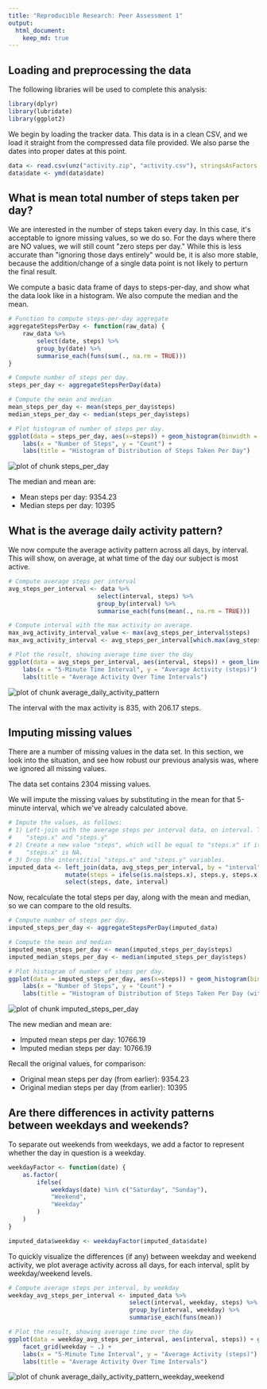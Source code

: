 ```yaml
---
title: "Reproducible Research: Peer Assessment 1"
output: 
  html_document:
    keep_md: true
---
```



## Loading and preprocessing the data

The following libraries will be used to complete this analysis:


```r
library(dplyr)
library(lubridate)
library(ggplot2)
```

We begin by loading the tracker data. This data is in a clean CSV, and we load it 
straight from the compressed data file provided. We also parse the dates into proper
dates at this point.


```r
data <- read.csv(unz("activity.zip", "activity.csv"), stringsAsFactors = FALSE)
data$date <- ymd(data$date)
```

## What is mean total number of steps taken per day?

We are interested in the number of steps taken every day. In this case, it's acceptable to
ignore missing values, so we do so. For the days where there are NO values, we will still 
count "zero steps per day." While this is less accurate than "ignoring those days entirely"
would be, it is also more stable, because the addition/change of a single data point is not
likely to perturn the final result.

We compute a basic data frame of days to steps-per-day, and show what the data look like in 
a histogram. We also compute the median and the mean.


```r
# Function to compute steps-per-day aggregate
aggregateStepsPerDay <- function(raw_data) {
    raw_data %>% 
        select(date, steps) %>% 
        group_by(date) %>% 
        summarise_each(funs(sum(., na.rm = TRUE)))
}

# Compute number of steps per day.
steps_per_day <- aggregateStepsPerDay(data)

# Compute the mean and median
mean_steps_per_day <- mean(steps_per_day$steps)
median_steps_per_day <- median(steps_per_day$steps)

# Plot histogram of number of steps per day.
ggplot(data = steps_per_day, aes(x=steps)) + geom_histogram(binwidth = 2000) + 
    labs(x = "Number of Steps", y = "Count") +
    labs(title = "Histogram of Distribution of Steps Taken Per Day")
```

![plot of chunk steps_per_day](figure/steps_per_day-1.png) 

The median and mean are:
- Mean steps per day: 9354.23
- Median steps per day: 10395



## What is the average daily activity pattern?

We now compute the average activity pattern across all days, by interval. This will show, on average,
at what time of the day our subject is most active.


```r
# Compute average steps per interval
avg_steps_per_interval <- data %>% 
                         select(interval, steps) %>% 
                         group_by(interval) %>% 
                         summarise_each(funs(mean(., na.rm = TRUE)))

# Compute interval with the max activity on average.
max_avg_activity_interval_value <- max(avg_steps_per_interval$steps)
max_avg_activity_interval <- avg_steps_per_interval[which.max(avg_steps_per_interval$steps), ]$interval

# Plot the result, showing average time over the day
ggplot(data = avg_steps_per_interval, aes(interval, steps)) + geom_line() +
    labs(x = "5-Minute Time Interval", y = "Average Activity (steps)") +
    labs(title = "Average Activity Over Time Intervals")
```

![plot of chunk average_daily_activity_pattern](figure/average_daily_activity_pattern-1.png) 

The interval with the max activity is 835, with 206.17 steps.


## Imputing missing values

There are a number of missing values in the data set. In this section, we look into the situation, and see how robust our 
previous analysis was, where we ignored all missing values.

The data set contains 2304 missing values.

We will impute the missing values by substituting in the mean for that 5-minute interval, which we've 
already calculated above.


```r
# Impute the values, as follows:
# 1) Left-join with the average steps per interval data, on interval. This will split "steps" into 
#    "steps.x" and "steps.y"
# 2) Create a new value "steps", which will be equal to "steps.x" if it's defined, and "steps.y" if 
#    "steps.x" is NA.
# 3) Drop the interstitial "steps.x" and "steps.y" variables.
imputed_data <- left_join(data, avg_steps_per_interval, by = "interval") %>% 
                mutate(steps = ifelse(is.na(steps.x), steps.y, steps.x)) %>% 
                select(steps, date, interval)
```

Now, recalculate the total steps per day, along with the mean and median, so we can compare to the old results.


```r
# Compute number of steps per day.
imputed_steps_per_day <- aggregateStepsPerDay(imputed_data)

# Compute the mean and median
imputed_mean_steps_per_day <- mean(imputed_steps_per_day$steps)
imputed_median_steps_per_day <- median(imputed_steps_per_day$steps)

# Plot histogram of number of steps per day.
ggplot(data = imputed_steps_per_day, aes(x=steps)) + geom_histogram(binwidth = 2000) + 
    labs(x = "Number of Steps", y = "Count") +
    labs(title = "Histogram of Distribution of Steps Taken Per Day (with imputed missing values)")
```

![plot of chunk imputed_steps_per_day](figure/imputed_steps_per_day-1.png) 

The new median and mean are:
- Imputed mean steps per day: 10766.19
- Imputed median steps per day: 10766.19

Recall the original values, for comparison:
- Original mean steps per day (from earlier): 9354.23
- Original median steps per day (from earlier): 10395


## Are there differences in activity patterns between weekdays and weekends?

To separate out weekends from weekdays, we add a factor to represent whether the day in question is a weekday.


```r
weekdayFactor <- function(date) {
    as.factor(
        ifelse(
            weekdays(date) %in% c("Saturday", "Sunday"), 
            "Weekend",
            "Weekday"
        )
    )
}

imputed_data$weekday <- weekdayFactor(imputed_data$date)
```

To quickly visualize the differences (if any) between weekday and weekend activity, we plot average activity 
across all days, for each interval, split by weekday/weekend levels.


```r
# Compute average steps per interval, by weekday
weekday_avg_steps_per_interval <- imputed_data %>% 
                                  select(interval, weekday, steps) %>% 
                                  group_by(interval, weekday) %>% 
                                  summarise_each(funs(mean))

# Plot the result, showing average time over the day
ggplot(data = weekday_avg_steps_per_interval, aes(interval, steps)) + geom_line() +
    facet_grid(weekday ~ .) +
    labs(x = "5-Minute Time Interval", y = "Average Activity (steps)") +
    labs(title = "Average Activity Over Time Intervals")
```

![plot of chunk average_daily_activity_pattern_weekday_weekend](figure/average_daily_activity_pattern_weekday_weekend-1.png) 


